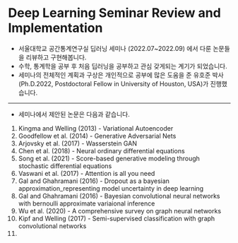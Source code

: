 # Deep Learning Seminar Review and Implementation

- 서울대학교 공간통계연구실 딥러닝 세미나 (2022.07~2022.09) 에서 다룬 논문들을 리뷰하고 구현해봅니다.
- 수학, 통계학을 공부 후 처음 딥러닝을 공부하고 관심 갖게되는 계기가 되었습니다.
- 세미나의 전체적인 계획과 구상은 개인적으로 공부에 많은 도움을 준 유호준 박사 (Ph.D.2022, Postdoctoral Fellow in University of Houston, USA)가 진행했습니다.

---

- 세미나에서 제안된 논문은 다음과 같습니다.

1. Kingma and Welling (2013) - Variational Autoencoder
2. Goodfellow et al. (2014) - Generative Adversarial Nets
3. Arjovsky et al. (2017) - Wasserstein GAN
4. Chen et al. (2018) - Neural ordinary differential equations
5. Song et al. (2021) - Score-based generative modeling through stochastic differential equations
6. Vaswani et al. (2017) - Attention is all you need
7. Gal and Ghahramani (2016) - Dropout as a bayesian approximation_representing model uncertainty in deep learning
8. Gal and Ghahramani (2016) - Bayesian convolutional neural networks with bernoulli approximate variaional inference
9. Wu et al. (2020) - A comprehensive survey on graph neural networks
10. Kipf and Welling (2017) - Semi-supervised classification with graph convolutional networks
11. 
